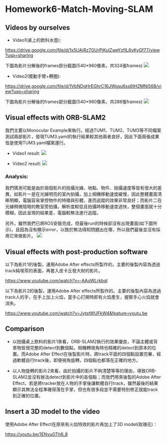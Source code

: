 # Homework6-Match-Moving-SLAM

## Videos by ourselves

- Video1(桌上的飲料水壺):

https://drive.google.com/file/d/1x5UAiRz7GUrPjKulZweYzfIL6vKyGf77/view?usp=sharing

下圖為影片分解後的frames部分截圖(540*960像素，共324張frames)
![](https://i.imgur.com/ezNDeSw.png)

- Video2(擺動手臂+轉圈): 

https://drive.google.com/file/d/1VbNDgHrEGhrC16JWgsu6ss6tH2MNi568/view?usp=sharing

下圖為影片分解後的frames部分截圖(540*960像素，共288張frames)
![](https://i.imgur.com/Q5JbN8w.png)

## Visual effects with ORB-SLAM2
我們主要以Monocular Example來執行。經過TUM1、TUM2、TUM3等不同檔案測試兩部影片，發現TUM3.yaml的執行結果較其他兩者良好，因此下面兩張成果皆是使用TUM3.yaml檔案運行。
- Video1 result:
![](https://i.imgur.com/9V0cX2A.png)

- Video2 result:
![](https://i.imgur.com/nsmiCbZ.png)

### Analysis:
我們猜測可能是由於兩個影片的拍攝光線、地點、物件、拍攝速度等皆有很大的差異，如影片一是在光線明亮的室內拍攝，加上相機移動速度緩慢，因此整體畫面清晰明顯，電腦容易掌控物件的特徵與形體，進而追蹤的效果非常良好；而影片二在光線稍微陰暗的教室旁拍攝，解析度較低且拍攝時移動速度過快，整個畫面就十分模糊，因此呈現的結果差，電腦較無法進行追蹤。

另外，雖然我們已將ROS安裝完成，但最後run的時候卻沒有出現畫面(如下圖所示)，且因為沒有顯示error，以致於無法得知問題出在哪，所以我們最後並沒有採用它來做影片。
![](https://i.imgur.com/fqBYvM4.jpg)

## Visual effects with post-production software
以下為影片1的後製，運用Adobe After effects所製作的。主要的後製內容為透過track純喫茶的表面，再套入皮卡丘發大財的影片。 

https://www.youtube.com/watch?v=-AAoWLrkbqI

以下為影片2的後製，運用Adobe After effects所製作的。主要的後製內容為透過track人的手，在手上加上火焰，當手心打開時即有火焰產生，握緊手心火焰就會消失。 

https://www.youtube.com/watch?v=JytstWUFkW4&feature=youtu.be

## Comparison
 - 以拍攝桌上飲料的影片1來看，ORB-SLAM2執行的效果優良，不論主體或背景物皆很完整的detect到數個點，相機轉視角時也精確的detect到原本的位置。而Adobe After Effect在後製影片時，將track平面的四個點設置完畢，經過軟體自行track後，即便視角旋轉，四個點也都落在正確的地方。

 - 以人物旋轉的影片2來看，由於拍攝的影片不夠清楚等等的理由，導致ORB-SLAM2並沒有辦法detect到影片中的各個點；而我們用來後製的Adobe After Effect，若是將tracker放在人物的手掌後讓軟體自行track，雖然最後的結果顯示其無法全程準確得落在手掌，但也有很多段並不需要特別修正就能track到正確的位置。

## Insert a 3D model to the video

使用Adobe After Effect在原來有火焰特效的影片再加上了3D model(玫瑰花)：

https://youtu.be/1ENvuGTh6_8

